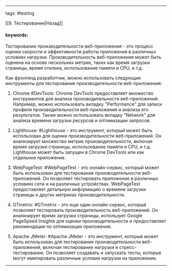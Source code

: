 ____

tags: #testing 

[[9. Тестирование|Назад]]

#### keywords:

Тестирование производительности веб-приложения - это процесс оценки скорости и эффективности работы приложения в различных условиях нагрузки. Производительность веб-приложения может быть оценена на основе нескольких метрик, таких как время загрузки страницы, время отклика, использование памяти и CPU, и т.д.

Как фронтенд разработчик, можно использовать следующие инструменты для тестирования производительности веб-приложения:

1. Chrome #DevTools: Chrome DevTools предоставляет множество инструментов для анализа производительности веб-приложений. Например, можно использовать вкладку "Performance" для записи профиля производительности веб-приложения и анализа его результатов. Также можно использовать вкладку "Network" для анализа времени загрузки ресурсов и оптимизации запросов.
    
2. Lighthouse: #Lighthouse - это инструмент, который может быть использован для оценки производительности веб-приложений. Он анализирует множество метрик производительности, включая время загрузки страницы, использование памяти и CPU, и т.д. Lighthouse может быть запущен в Chrome DevTools или как отдельное приложение.
    
3. WebPageTest: #WebPageTest - это онлайн-сервис, который может быть использован для тестирования производительности веб-приложений. Он позволяет тестировать приложение в различных условиях сети и на различных устройствах. WebPageTest предоставляет детальную информацию о времени загрузки страницы и других метриках производительности.
    
4. GTmetrix: #GTmetrix - это еще один онлайн-сервис, который позволяет тестировать производительность веб-приложений. Он анализирует время загрузки страницы, использует Google PageSpeed Insights для оценки производительности и предоставляет рекомендации по оптимизации приложения.
    
5. Apache JMeter: #Apache JMeter - это инструмент, который может быть использован для тестирования производительности веб-приложений, включая тестирование нагрузки и стресс-тестирование. Он позволяет создавать и запускать тесты, которые могут имитировать различные условия нагрузки на приложение.

_____

